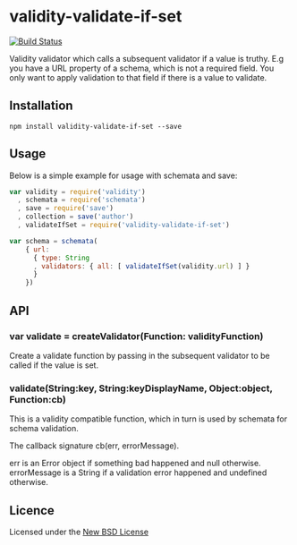 # validity-validate-if-set

[![Build Status](https://travis-ci.org/domharrington/validity-validate-if-set.png?branch=master)](https://travis-ci.org/domharrington/validity-validate-if-set)

Validity validator which calls a subsequent validator if a value is truthy.
E.g you have a URL property of a schema, which is not a required field.
You only want to apply validation to that field if there is a value to validate.

## Installation

    npm install validity-validate-if-set --save

## Usage

Below is a simple example for usage with schemata and save:

``` js
var validity = require('validity')
  , schemata = require('schemata')
  , save = require('save')
  , collection = save('author')
  , validateIfSet = require('validity-validate-if-set')

var schema = schemata(
    { url:
      { type: String
      , validators: { all: [ validateIfSet(validity.url) ] }
      }
    })

```

## API

### var validate = createValidator(Function: validityFunction)

Create a validate function by passing in the subsequent validator to be called if the value is set.

### validate(String:key, String:keyDisplayName, Object:object, Function:cb)

This is a validity compatible function, which in turn is used by schemata for schema validation.

The callback signature cb(err, errorMessage).

err is an Error object if something bad happened and null otherwise.
errorMessage is a String if a validation error happened and undefined otherwise.

## Licence
Licensed under the [New BSD License](http://opensource.org/licenses/bsd-license.php)

